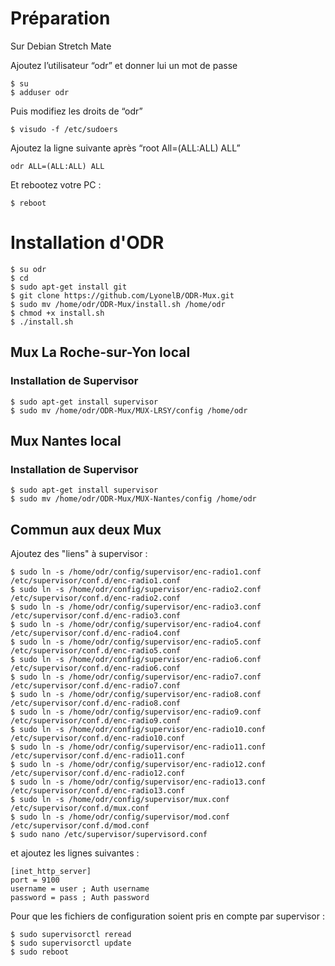 # Préparation

Sur Debian Stretch Mate

Ajoutez l’utilisateur “odr” et donner lui un mot de passe

    $ su
    $ adduser odr

Puis modifiez les droits de “odr”

    $ visudo -f /etc/sudoers

Ajoutez la ligne suivante après “root All=(ALL:ALL) ALL”

    odr ALL=(ALL:ALL) ALL

Et rebootez votre PC :

    $ reboot

# Installation d'ODR

    $ su odr
    $ cd
    $ sudo apt-get install git
    $ git clone https://github.com/LyonelB/ODR-Mux.git
    $ sudo mv /home/odr/ODR-Mux/install.sh /home/odr
    $ chmod +x install.sh
    $ ./install.sh

## Mux La Roche-sur-Yon local

### Installation de Supervisor
    
    $ sudo apt-get install supervisor
    $ sudo mv /home/odr/ODR-Mux/MUX-LRSY/config /home/odr

## Mux Nantes local

### Installation de Supervisor
    
    $ sudo apt-get install supervisor
    $ sudo mv /home/odr/ODR-Mux/MUX-Nantes/config /home/odr
    
## Commun aux deux Mux

Ajoutez des "liens" à supervisor :

    $ sudo ln -s /home/odr/config/supervisor/enc-radio1.conf /etc/supervisor/conf.d/enc-radio1.conf
    $ sudo ln -s /home/odr/config/supervisor/enc-radio2.conf /etc/supervisor/conf.d/enc-radio2.conf
    $ sudo ln -s /home/odr/config/supervisor/enc-radio3.conf /etc/supervisor/conf.d/enc-radio3.conf
    $ sudo ln -s /home/odr/config/supervisor/enc-radio4.conf /etc/supervisor/conf.d/enc-radio4.conf
    $ sudo ln -s /home/odr/config/supervisor/enc-radio5.conf /etc/supervisor/conf.d/enc-radio5.conf
    $ sudo ln -s /home/odr/config/supervisor/enc-radio6.conf /etc/supervisor/conf.d/enc-radio6.conf
    $ sudo ln -s /home/odr/config/supervisor/enc-radio7.conf /etc/supervisor/conf.d/enc-radio7.conf
    $ sudo ln -s /home/odr/config/supervisor/enc-radio8.conf /etc/supervisor/conf.d/enc-radio8.conf
    $ sudo ln -s /home/odr/config/supervisor/enc-radio9.conf /etc/supervisor/conf.d/enc-radio9.conf
    $ sudo ln -s /home/odr/config/supervisor/enc-radio10.conf /etc/supervisor/conf.d/enc-radio10.conf
    $ sudo ln -s /home/odr/config/supervisor/enc-radio11.conf /etc/supervisor/conf.d/enc-radio11.conf
    $ sudo ln -s /home/odr/config/supervisor/enc-radio12.conf /etc/supervisor/conf.d/enc-radio12.conf
    $ sudo ln -s /home/odr/config/supervisor/enc-radio13.conf /etc/supervisor/conf.d/enc-radio13.conf
    $ sudo ln -s /home/odr/config/supervisor/mux.conf /etc/supervisor/conf.d/mux.conf
    $ sudo ln -s /home/odr/config/supervisor/mod.conf /etc/supervisor/conf.d/mod.conf
    $ sudo nano /etc/supervisor/supervisord.conf

et ajoutez les lignes suivantes :

    [inet_http_server]
    port = 9100
    username = user ; Auth username
    password = pass ; Auth password

Pour que les fichiers de configuration soient pris en compte par supervisor :

    $ sudo supervisorctl reread
    $ sudo supervisorctl update
    $ sudo reboot

